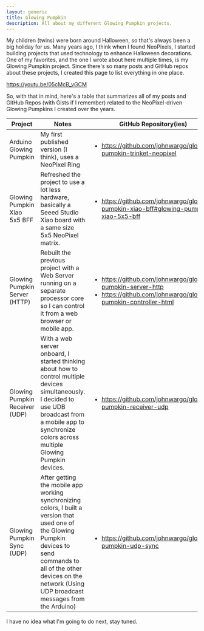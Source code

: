 ```yaml
---
layout: generic
title: Glowing Pumpkin
description: All about my different Glowing Pumpkin projects.
---
```


My children (twins) were born around Halloween, so that's always been a big holiday for us. Many years ago, I think when I found NeoPixels, I started building projects that used technology to enhance Halloween decorations. One of my favorites, and the one I wrote about here multiple times, is my Glowing Pumpkin project. Since there's so many posts and GitHub repos about these projects, I created this page to list everything in one place.

https://youtu.be/05cMcB_vGCM

So, with that in mind, here's a table that summarizes all of my posts and GitHub Repos (with Gists if I remember) related to the NeoPixel-driven Glowing Pumpkins I created over the years.

| Project | Notes | GitHub Repository(ies) | Post(s) |
| ------- | ----- | ---------------------- | ------- |
|Arduino Glowing Pumpkin | My first published version (I think), uses a NeoPixel Ring | <ul><li>https://github.com/johnwargo/glowing-pumpkin-trinket-neopixel</li></ul> | | 
| Glowing Pumpkin Xiao 5x5 BFF | Refreshed the project to use a lot less hardware, basically a Seeed Studio Xiao board with a same size 5x5 NeoPixel matrix. | <ul><li>https://github.com/johnwargo/glowing-pumpkin-xiao-bff#glowing-pumpkin-xiao-5x5-bff</li></ul> | Glowing Pumpkin Project Refresh <br /> https://johnwargo.com/posts/2023/glowing-pumpkin-project-refresh/ |
| Glowing Pumpkin Server (HTTP) | Rebuilt the previous project with a Web Server running on a separate processor core so I can control it from a web browser or mobile app. | <ul><li>https://github.com/johnwargo/glowing-pumpkin-server-http</li><li> https://github.com/johnwargo/glowing-pumpkin-controller-html</li> | Arduino ESP32 Web Server on a Processor Core <br /> https://johnwargo.com/posts/2023/arduino-esp32-web-server-on-a-processor-core/ |
| Glowing Pumpkin Receiver (UDP) | With a web server onboard, I started thinking about how to control multiple devices simultaneously. I decided to use UDB broadcast from a mobile app to synchronize colors across multiple Glowing Pumpkin devices. | <ul><li>https://github.com/johnwargo/glowing-pumpkin-receiver-udp</li></ul> | Arduino UDP Broadcast Receiver <br /> https://johnwargo.com/posts/2023/arduino-udp-broadcast-receiver/ |
| Glowing Pumpkin Sync (UDP) | After getting the mobile app working synchronizing colors, I built a version that used one of the Glowing Pumpkin devices to send commands to all of the other devices on the network (Using UDP broadcast messages from the Arduino) | <ul><li>https://github.com/johnwargo/glowing-pumpkin-udp-sync</li></ul> | Using UDP Broadcast to Synchronize Actions Across Arduino Devices <br /> https://johnwargo.com/posts/2023/arduino-udp-sender/ |

I have no idea what I'm going to do next, stay tuned.